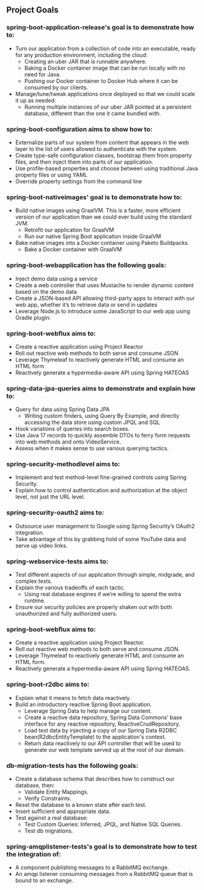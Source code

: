 ## Project Goals

### spring-boot-application-release's goal is to demonstrate how to:
- Turn our application from a collection of code into an executable, ready for any production environment, including the cloud:
    - Creating an uber JAR that is runnable anywhere.
    - Baking a Docker container image that can be run locally with no need for Java.
    - Pushing our Docker container to Docker Hub where it can be consumed by our clients.
- Manage/tune/tweak applications once deployed so that we could scale it up as needed:
    - Running multiple instances of our uber JAR pointed at a persistent database, different than the one it came bundled with.

### spring-boot-configuration aims to show how to:
- Externalize parts of our system from content that appears in the web layer to the list of users allowed to authenticate with the system.
- Create type-safe configuration classes, bootstrap them from property files, and then inject them into parts of our application.
- Use profile-based properties and choose between using traditional Java property files or using YAML
- Override property settings from the command line

### spring-boot-nativeimages' goal is to demonstrate how to:
- Build native images using GraalVM. This is a faster, more efficient version of our application than we could ever build using the standard JVM.
    - Retrofit our application for GraalVM
    - Run our native Spring Boot application inside GraalVM
- Bake native images into a Docker container using Paketo Buildpacks.
    - Bake a Docker container with GraalVM

### spring-boot-webapplication has the following goals:
- Inject demo data using a service
- Create a web controller that uses Mustache to render dynamic content based on the demo data
- Create a JSON-based API allowing third-party apps to interact with our web app, whether it’s to retrieve data or send in updates
- Leverage Node.js to introduce some JavaScript to our web app using Gradle plugin:

### spring-boot-webflux aims to:
- Create a reactive application using Project Reactor
- Roll out reactive web methods to both serve and consume JSON
- Leverage Thymeleaf to reactively generate HTML and consume an HTML form
- Reactively generate a hypermedia-aware API using Spring HATEOAS

### spring-data-jpa-queries aims to demonstrate and explain how to:
- Query for data using Spring Data JPA
    - Writing custom finders, using Query By Example, and directly accessing the data store using custom JPQL and SQL
- Hook variations of queries into search boxes.
- Use Java 17 records to quickly assemble DTOs to ferry form requests into web methods and onto VideoService.
- Assess when it makes sense to use various querying tactics.

### spring-security-methodlevel aims to:
- Implement and test method-level fine-grained controls using Spring Security.
- Explain how to control authentication and authorization at the object level, not just the URL level.

### spring-security-oauth2 aims to:
- Outsource user management to Google using Spring Security’s OAuth2 integration.
- Take advantage of this by grabbing hold of some YouTube data and serve up video links.

### spring-webservice-tests aims to:
- Test different aspects of our application through simple, midgrade, and complex tests.
- Explain the various tradeoffs of each tactic.
    - Using real database engines if we’re willing to spend the extra runtime.
- Ensure our security policies are properly shaken out with both unauthorized and fully authorized users.

### spring-boot-webflux aims to:
- Create a reactive application using Project Reactor.
- Roll out reactive web methods to both serve and consume JSON.
- Leverage Thymeleaf to reactively generate HTML and consume an HTML form.
- Reactively generate a hypermedia-aware API using Spring HATEOAS.

### spring-boot-r2dbc aims to:
- Explain what it means to fetch data reactively.
- Build an introductory reactive Spring Boot application.
  - Leverage Spring Data to help manage our content.
  - Create a reactive data repository, Spring Data Commons’ base interface for any reactive repository, ReactiveCrudRepository.
  - Load test data by injecting a copy of our Spring Data R2DBC bean(R2dbcEntityTemplate) to the application's context.
  - Return data reactively to our API controller that will be used to generate our web template served up at the root of our domain.

### db-migration-tests has the following goals:
- Create a database schema that describes how to construct our database, then:
  - Validate Entity Mappings.
  - Verify Constraints.
- Reset the database to a known state after each test.
- Insert sufficient and appropriate data.
- Test against a real database:
  - Test Custom Queries: Inferred, JPQL, and Native SQL Queries.
  - Test db migrations.

### spring-amqplistener-tests's goal is to demonstrate how to test the integration of:
- A component publishing messages to a RabbitMQ exchange.
- An amqp listener consuming messages from a RabbitMQ queue that is bound to an exchange.

